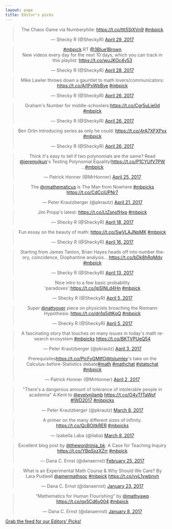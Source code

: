 ```yaml
---
layout: page
title: Editor's picks
---
```


<blockquote class="twitter-tweet" align="center" data-width="500"><p lang="en" dir="ltr">The Chaos Game via Numberphile: <a href="https://t.co/ttt5SjXVn9">https://t.co/ttt5SjXVn9</a> <a href="https://twitter.com/hashtag/mbpick?src=hash">#mbpick</a></p>&mdash; Shecky R (@SheckyR) <a href="https://twitter.com/SheckyR/status/858294814189793281">April 29, 2017</a></blockquote>
<script async src="//platform.twitter.com/widgets.js" charset="utf-8"></script>
<blockquote class="twitter-tweet" align="center" data-width="500"><p lang="en" dir="ltr"><a href="https://twitter.com/hashtag/mbpick?src=hash">#mbpick</a> RT <a href="https://twitter.com/3Blue1Brown">@3Blue1Brown</a> <br>New videos every day for the next 10 days, which you can track in this playlist: <a href="https://t.co/wuJKOc4v53">https://t.co/wuJKOc4v53</a></p>&mdash; Shecky R (@SheckyR) <a href="https://twitter.com/SheckyR/status/858060785569984513">April 28, 2017</a></blockquote>
<script async src="//platform.twitter.com/widgets.js" charset="utf-8"></script>
<blockquote class="twitter-tweet" align="center" data-width="500"><p lang="en" dir="ltr">Mike Lawler throws down a gauntlet to math lovers/communicators: <a href="https://t.co/Aj1PxWbBye">https://t.co/Aj1PxWbBye</a> <a href="https://twitter.com/hashtag/mbpick?src=hash">#mbpick</a></p>&mdash; Shecky R (@SheckyR) <a href="https://twitter.com/SheckyR/status/857335994428923909">April 26, 2017</a></blockquote>
<script async src="//platform.twitter.com/widgets.js" charset="utf-8"></script>
<blockquote class="twitter-tweet" align="center" data-width="500"><p lang="en" dir="ltr">Graham&#39;s Number for middle-schoolers:<a href="https://t.co/Cgr5uLie0d">https://t.co/Cgr5uLie0d</a> <a href="https://twitter.com/hashtag/mbpick?src=hash">#mbpick</a></p>&mdash; Shecky R (@SheckyR) <a href="https://twitter.com/SheckyR/status/857212693702430721">April 26, 2017</a></blockquote>
<script async src="//platform.twitter.com/widgets.js" charset="utf-8"></script>
<blockquote class="twitter-tweet" align="center" data-width="500"><p lang="en" dir="ltr">Ben Orlin introducing series as only he could: <a href="https://t.co/4rA7XFXPxx">https://t.co/4rA7XFXPxx</a> <a href="https://twitter.com/hashtag/mbpick?src=hash">#mbpick</a></p>&mdash; Shecky R (@SheckyR) <a href="https://twitter.com/SheckyR/status/857200107363717120">April 26, 2017</a></blockquote>
<script async src="//platform.twitter.com/widgets.js" charset="utf-8"></script>
<blockquote class="twitter-tweet" align="center" data-width="500"><p lang="en" dir="ltr">Think it&#39;s easy to tell if two polynomials are the same? Read <a href="https://twitter.com/jeremyjkun">@jeremyjkun</a>&#39;s Testing Polynomial Equality!<a href="https://t.co/P1CYUfV7PW">https://t.co/P1CYUfV7PW</a> …<a href="https://twitter.com/hashtag/mbpick?src=hash">#mbpick</a></p>&mdash; Patrick Honner (@MrHonner) <a href="https://twitter.com/MrHonner/status/856677868826439680">April 25, 2017</a></blockquote>
<script async src="//platform.twitter.com/widgets.js" charset="utf-8"></script>
<blockquote class="twitter-tweet" align="center" data-width="500"><p lang="en" dir="ltr">The <a href="https://twitter.com/rmathematicus">@rmathematicus</a> is The Man from Nowhere <a href="https://twitter.com/hashtag/mbpicks?src=hash">#mbpicks</a> <a href="https://t.co/CdCciUPNr7">https://t.co/CdCciUPNr7</a></p>&mdash; Peter Krautzberger (@pkrautz) <a href="https://twitter.com/pkrautz/status/855405431912615936">April 21, 2017</a></blockquote>
<script async src="//platform.twitter.com/widgets.js" charset="utf-8"></script>
<blockquote class="twitter-tweet" align="center" data-width="500"><p lang="en" dir="ltr">Jim Propp&#39;s latest: <a href="https://t.co/LtZsnsfHxp">https://t.co/LtZsnsfHxp</a> <a href="https://twitter.com/hashtag/mbpick?src=hash">#mbpick</a></p>&mdash; Shecky R (@SheckyR) <a href="https://twitter.com/SheckyR/status/854151096691982336">April 18, 2017</a></blockquote>
<script async src="//platform.twitter.com/widgets.js" charset="utf-8"></script>
<blockquote class="twitter-tweet" align="center" data-width="500"><p lang="en" dir="ltr">Fun essay on the beauty of math: <a href="https://t.co/SwVLAJNpMK">https://t.co/SwVLAJNpMK</a> <a href="https://twitter.com/hashtag/mbpick?src=hash">#mbpick</a></p>&mdash; Shecky R (@SheckyR) <a href="https://twitter.com/SheckyR/status/853688211264155648">April 16, 2017</a></blockquote>
<script async src="//platform.twitter.com/widgets.js" charset="utf-8"></script>
<blockquote class="twitter-tweet" align="center" data-width="500"><p lang="en" dir="ltr">Starting from James Tanton, Brian Hayes heads off into number theory, coincidence, Diophantine analysis... <a href="https://t.co/bDk8hRqMdv">https://t.co/bDk8hRqMdv</a> <a href="https://twitter.com/hashtag/mbpick?src=hash">#mbpick</a></p>&mdash; Shecky R (@SheckyR) <a href="https://twitter.com/SheckyR/status/852560828373094401">April 13, 2017</a></blockquote>
<script async src="//platform.twitter.com/widgets.js" charset="utf-8"></script>
<blockquote class="twitter-tweet" align="center" data-width="500"><p lang="en" dir="ltr">Nice intro to a few basic probability &#39;paradoxes&#39;:<a href="https://t.co/IpSINLd4Hn">https://t.co/IpSINLd4Hn</a> <a href="https://twitter.com/hashtag/mbpick?src=hash">#mbpick</a></p>&mdash; Shecky R (@SheckyR) <a href="https://twitter.com/SheckyR/status/849594995619356674">April 5, 2017</a></blockquote>
<script async src="//platform.twitter.com/widgets.js" charset="utf-8"></script>
<blockquote class="twitter-tweet" align="center" data-width="500"><p lang="en" dir="ltr">Super <a href="https://twitter.com/nattyover">@nattyover</a> piece on physicists broaching the Riemann Hypothesis: <a href="https://t.co/dn1q5dtKqQ">https://t.co/dn1q5dtKqQ</a> <a href="https://twitter.com/hashtag/mbpick?src=hash">#mbpick</a></p>&mdash; Shecky R (@SheckyR) <a href="https://twitter.com/SheckyR/status/849415245273726976">April 5, 2017</a></blockquote>
<script async src="//platform.twitter.com/widgets.js" charset="utf-8"></script>
<blockquote class="twitter-tweet" align="center" data-width="500"><p lang="en" dir="ltr">A fascinating story that touches on many issues in today&#39;s math research ecosystem <a href="https://twitter.com/hashtag/mbpicks?src=hash">#mbpicks</a> <a href="https://t.co/BKTVPUeQ54">https://t.co/BKTVPUeQ54</a></p>&mdash; Peter Krautzberger (@pkrautz) <a href="https://twitter.com/pkrautz/status/848839614135775232">April 3, 2017</a></blockquote>
<script async src="//platform.twitter.com/widgets.js" charset="utf-8"></script>
<blockquote class="twitter-tweet" align="center" data-width="500"><p lang="en" dir="ltr">Prerequisites<a href="https://t.co/PlcFyGMtfO">https://t.co/PlcFyGMtfO</a><a href="https://twitter.com/tslumley">@tslumley</a>&#39;s take on the Calculus-before-Statistics debate<a href="https://twitter.com/hashtag/math?src=hash">#math</a> <a href="https://twitter.com/hashtag/mathchat?src=hash">#mathchat</a> <a href="https://twitter.com/hashtag/statschat?src=hash">#statschat</a> <a href="https://twitter.com/hashtag/mbpick?src=hash">#mbpick</a></p>&mdash; Patrick Honner (@MrHonner) <a href="https://twitter.com/MrHonner/status/848516038618734592">April 2, 2017</a></blockquote>
<script async src="//platform.twitter.com/widgets.js" charset="utf-8"></script>
<blockquote class="twitter-tweet" align="center" data-width="500"><p lang="en" dir="ltr">&quot;There&#39;s a dangerous amount of tolerance of intolerable people in academia&quot; A.Kent to <a href="https://twitter.com/evelynjlamb">@evelynjlamb</a> <a href="https://t.co/O4yTfTaWof">https://t.co/O4yTfTaWof</a> <a href="https://twitter.com/hashtag/IWD2017?src=hash">#IWD2017</a> <a href="https://twitter.com/hashtag/mbpicks?src=hash">#mbpicks</a></p>&mdash; Peter Krautzberger (@pkrautz) <a href="https://twitter.com/pkrautz/status/839599738802536449">March 8, 2017</a></blockquote>
<script async src="//platform.twitter.com/widgets.js" charset="utf-8"></script>
<blockquote class="twitter-tweet" align="center" data-width="500"><p lang="en" dir="ltr">A primer on the many different sizes of infinity. <a href="https://t.co/QcBOjtkRER">https://t.co/QcBOjtkRER</a> <a href="https://twitter.com/hashtag/mbpicks?src=hash">#mbpicks</a></p>&mdash; Izabella Laba (@ilaba) <a href="https://twitter.com/ilaba/status/839575027338993664">March 8, 2017</a></blockquote>
<script async src="//platform.twitter.com/widgets.js" charset="utf-8"></script>
<blockquote class="twitter-tweet" align="center" data-width="500"><p lang="en" dir="ltr">Excellent blog post by <a href="https://twitter.com/thewordninja_bk">@thewordninja_bk</a>:  A Case for Teaching Inquiry <a href="https://t.co/YBqSxzXZrr">https://t.co/YBqSxzXZrr</a> <a href="https://twitter.com/hashtag/mbpick?src=hash">#mbpick</a></p>&mdash; Dana C. Ernst (@danaernst) <a href="https://twitter.com/danaernst/status/835286115217096705">February 25, 2017</a></blockquote>
<script async src="//platform.twitter.com/widgets.js" charset="utf-8"></script>
<blockquote class="twitter-tweet" align="center" data-width="500"><p lang="en" dir="ltr">What is an Experimental Math Course &amp; Why Should We Care? By Lara Pudwell <a href="https://twitter.com/amermathsoc">@amermathsoc</a> <a href="https://twitter.com/hashtag/mbpick?src=hash">#mbpick</a> <a href="https://t.co/vyL1vwbnvh">https://t.co/vyL1vwbnvh</a></p>&mdash; Dana C. Ernst (@danaernst) <a href="https://twitter.com/danaernst/status/823669011028197377">January 23, 2017</a></blockquote>
<script async src="//platform.twitter.com/widgets.js" charset="utf-8"></script>
<blockquote class="twitter-tweet" align="center" data-width="500"><p lang="en" dir="ltr">“Mathematics for Human Flourishing” by <a href="https://twitter.com/mathyawp">@mathyawp</a> <a href="https://t.co/qx5Cd6y004">https://t.co/qx5Cd6y004</a> <a href="https://twitter.com/hashtag/mbpick?src=hash">#mbpick</a></p>&mdash; Dana C. Ernst (@danaernst) <a href="https://twitter.com/danaernst/status/818162164934422531">January 8, 2017</a></blockquote>
<script async src="//platform.twitter.com/widgets.js" charset="utf-8"></script>
<p> <a href="editors-picks.xml">Grab the feed for our Editors' Picks!</a></p>

